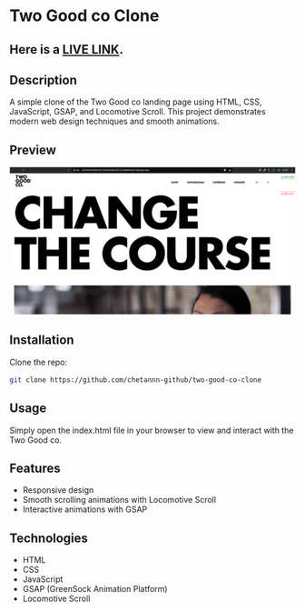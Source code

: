 # Two Good co Clone

## Here is a [LIVE LINK](https://two-good-co-clone.onrender.com).


## Description
A simple clone of the Two Good co landing page using HTML, CSS, JavaScript, GSAP, and Locomotive Scroll. This project demonstrates modern web design techniques and smooth animations.

## Preview
![Preview](./assets/preview.png)


## Installation

Clone the repo:
   ```bash
   git clone https://github.com/chetannn-github/two-good-co-clone
   ```
## Usage
Simply open the index.html file in your browser to view and interact with the Two Good co.

## Features
- Responsive design
- Smooth scrolling animations with Locomotive Scroll
- Interactive animations with GSAP
  
## Technologies
- HTML
- CSS
- JavaScript
- GSAP (GreenSock Animation Platform)
- Locomotive Scroll
